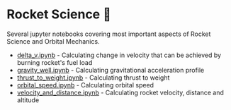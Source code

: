 # Rocket Science :rocket:

Several jupyter notebooks covering most important aspects of Rocket Science and Orbital Mechanics.

- [delta_v.ipynb](./delta_v.ipynb) - Calculating change in velocity that can be achieved by burning rocket's fuel load
- [gravity_well.ipynb](./gravity_well.ipynb) - Calculating gravitational acceleration profile
- [thrust_to_weight.ipynb](./thrust_to_weight.ipynb) - Calculating thrust to weight
- [orbital_speed.ipynb](./orbital_speed.ipynb) - Calculating orbital speed
- [velocity_and_distance.ipynb](./velocity_and_distance.ipynb) - Calculating rocket velocity, distance and altitude